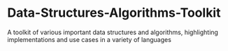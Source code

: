 # Data-Structures-Algorithms-Toolkit
A toolkit of various important data structures and algorithms, highlighting implementations and use cases in a variety of languages
